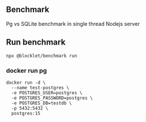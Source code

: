 ## Benchmark

Pg vs SQLite benchmark in single thread Nodejs server

## Run benchmark

```
npx @blocklet/benchmark run
```

### docker run pg

```
docker run -d \
  --name test-postgres \
  -e POSTGRES_USER=postgres \
  -e POSTGRES_PASSWORD=postgres \
  -e POSTGRES_DB=testdb \
  -p 5432:5432 \
  postgres:15
```
